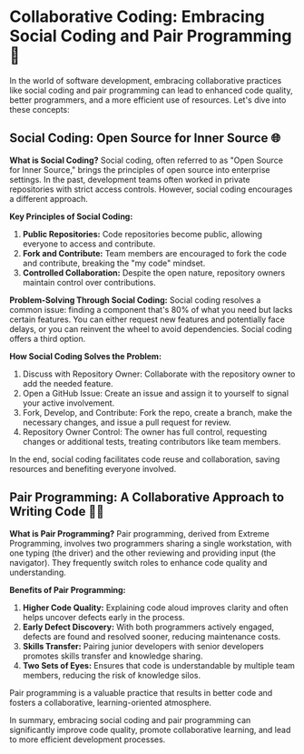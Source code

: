 # Collaborative Coding: Embracing Social Coding and Pair Programming 🤝

In the world of software development, embracing collaborative practices like social coding and pair programming can lead to enhanced code quality, better programmers, and a more efficient use of resources. Let's dive into these concepts:

## **Social Coding: Open Source for Inner Source 🌐**

**What is Social Coding?** Social coding, often referred to as "Open Source for Inner Source," brings the principles of open source into enterprise settings. In the past, development teams often worked in private repositories with strict access controls. However, social coding encourages a different approach.

**Key Principles of Social Coding:**

1. **Public Repositories:** Code repositories become public, allowing everyone to access and contribute.
2. **Fork and Contribute:** Team members are encouraged to fork the code and contribute, breaking the "my code" mindset.
3. **Controlled Collaboration:** Despite the open nature, repository owners maintain control over contributions.

**Problem-Solving Through Social Coding:** Social coding resolves a common issue: finding a component that's 80% of what you need but lacks certain features. You can either request new features and potentially face delays, or you can reinvent the wheel to avoid dependencies. Social coding offers a third option.

**How Social Coding Solves the Problem:**

1. Discuss with Repository Owner: Collaborate with the repository owner to add the needed feature.
2. Open a GitHub Issue: Create an issue and assign it to yourself to signal your active involvement.
3. Fork, Develop, and Contribute: Fork the repo, create a branch, make the necessary changes, and issue a pull request for review.
4. Repository Owner Control: The owner has full control, requesting changes or additional tests, treating contributors like team members.

In the end, social coding facilitates code reuse and collaboration, saving resources and benefiting everyone involved.

## **Pair Programming: A Collaborative Approach to Writing Code 🧑‍💻**

**What is Pair Programming?** Pair programming, derived from Extreme Programming, involves two programmers sharing a single workstation, with one typing (the driver) and the other reviewing and providing input (the navigator). They frequently switch roles to enhance code quality and understanding.

**Benefits of Pair Programming:**

1. **Higher Code Quality:** Explaining code aloud improves clarity and often helps uncover defects early in the process.
2. **Early Defect Discovery:** With both programmers actively engaged, defects are found and resolved sooner, reducing maintenance costs.
3. **Skills Transfer:** Pairing junior developers with senior developers promotes skills transfer and knowledge sharing.
4. **Two Sets of Eyes:** Ensures that code is understandable by multiple team members, reducing the risk of knowledge silos.

Pair programming is a valuable practice that results in better code and fosters a collaborative, learning-oriented atmosphere.

In summary, embracing social coding and pair programming can significantly improve code quality, promote collaborative learning, and lead to more efficient development processes.
